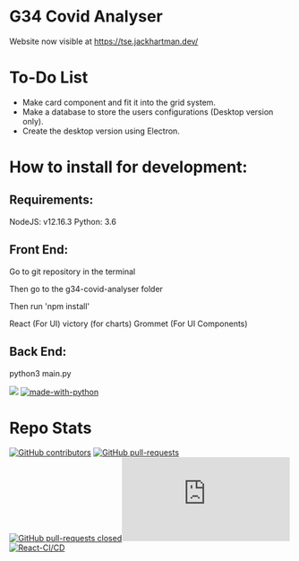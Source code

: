 G34 Covid Analyser
=======

Website now visible at https://tse.jackhartman.dev/

# To-Do List
- Make card component and fit it into the grid system.
- Make a database to store the users configurations (Desktop version only).
- Create the desktop version using Electron.


# How to install for development:

## Requirements:
NodeJS: v12.16.3
Python: 3.6

## Front End:
Go to git repository in the terminal

Then go to the g34-covid-analyser folder

Then run 'npm install'

React (For UI)
victory (for charts)
Grommet (For UI Components)

## Back End:

python3 main.py


[![](https://data.jsdelivr.com/v1/package/npm/chart.js/badge)](https://www.jsdelivr.com/package/npm/chart.js)
[![made-with-python](https://img.shields.io/badge/Made%20with-Python-1f425f.svg)](https://www.python.org/)







# Repo Stats
[![GitHub contributors](https://img.shields.io/github/contributors/Naereen/StrapDown.js.svg)](https://GitHub.com/Naereen/StrapDown.js/graphs/contributors/)
[![GitHub pull-requests](https://img.shields.io/github/issues-pr/Naereen/StrapDown.js.svg)](https://GitHub.com/Naereen/StrapDown.js/pull/)
[![GitHub pull-requests closed](https://img.shields.io/github/issues-pr-closed/Naereen/StrapDown.js.svg)](https://GitHub.com/Naereen/StrapDown.js/pull/)[![Only 32 Kb](https://badge-size.herokuapp.com/Naereen/StrapDown.js/master/strapdown.min.js)](https://github.com/Naereen/StrapDown.js/blob/master/strapdown.min.js)
[![React-CI/CD](https://github.com/Jack-Hartman/UoL-TSE-G34/actions/workflows/node.js.yml/badge.svg)](https://github.com/Jack-Hartman/UoL-TSE-G34/actions/workflows/node.js.yml)


